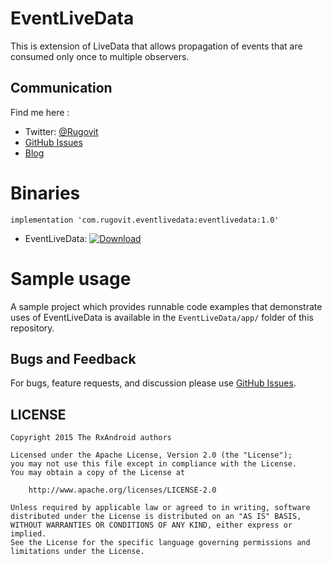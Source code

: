 
# EventLiveData 



This is extension of LiveData that allows propagation of events  that are consumed only once to multiple observers.


## Communication

 Find me here :


- Twitter: [@Rugovit][twitter]
- [GitHub Issues][issues]
- [Blog]


# Binaries

```
implementation 'com.rugovit.eventlivedata:eventlivedata:1.0'

```

* EventLiveData: [ ![Download](https://api.bintray.com/packages/rugovit/android/eventlivedata/images/download.svg) ](https://bintray.com/rugovit/android/eventlivedata/_latestVersion)


# Sample usage

A sample project which provides runnable code examples that demonstrate uses of EventLiveData is available in the `EventLiveData/app/` folder of this repository.


## Bugs and Feedback

For bugs, feature requests, and discussion please use [GitHub Issues][issues].

## LICENSE

    Copyright 2015 The RxAndroid authors

    Licensed under the Apache License, Version 2.0 (the "License");
    you may not use this file except in compliance with the License.
    You may obtain a copy of the License at

        http://www.apache.org/licenses/LICENSE-2.0

    Unless required by applicable law or agreed to in writing, software
    distributed under the License is distributed on an "AS IS" BASIS,
    WITHOUT WARRANTIES OR CONDITIONS OF ANY KIND, either express or implied.
    See the License for the specific language governing permissions and
    limitations under the License.




 [twitter]: http://twitter.com/Rugovit
 [issues]: https://github.com/rugovit/EventLiveData/issues
 [Blog]: https://medium.com/@darko.martinovicc/eventlivedata-singlelivedata-with-multiple-observers-7e3e8d4a78fb
 
